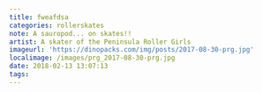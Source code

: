 ```yaml
---
title: fweafdsa
categories: rollerskates
note: A sauropod... on skates!!
artist: A skater of the Peninsula Roller Girls
imageurl: 'https://dinopacks.com/img/posts/2017-08-30-prg.jpg'
localimage: /images/prg_2017-08-30-prg.jpg
date: 2018-02-13 13:07:13
tags:
---
```

